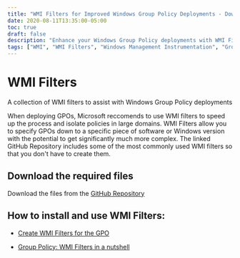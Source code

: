 ```yaml
---
title: "WMI Filters for Improved Windows Group Policy Deployments - Download from GitHub Repository"
date: 2020-08-11T13:35:00-05:00
toc: true
draft: false
description: "Enhance your Windows Group Policy deployments with WMI Filters. This collection includes commonly used filters to make your GPO process faster and more efficient. Download the files from the GitHub repository and learn how to install and use WMI filters through Microsoft documentation and guides."
tags: ["WMI", "WMI Filters", "Windows Management Instrumentation", "Group Policy", "GPO", "Windows Group Policy Deployments", "Microsoft", "GPO Process", "Efficient Deployments", "GitHub Repository", "Download", "Installation", "Usage Guides"]
---
```


# WMI Filters

A collection of WMI filters to assist with Windows Group Policy deployments

When deploying GPOs, Microsoft reccomends to use WMI filters to speed up the process and isolate policies in large domains. 
WMI Filters allow you to specify GPOs down to a specific piece of software or Windows version with the potential to get significantly much more complex.
The linked GitHub Repository includes some of the most commonly used WMI filters so that you don't have to create them. 

## Download the required files

Download the files from the [GitHub Repository](https://github.com/simeononsecurity/WMI-Filters)

## How to install and use WMI Filters:

- [Create WMI Filters for the GPO](https://docs.microsoft.com/en-us/windows/security/threat-protection/windows-firewall/create-wmi-filters-for-the-gpo)

- [Group Policy: WMI Filters in a nutshell](https://www.rebeladmin.com/2018/02/group-policy-wmi-filters-nutshell/)